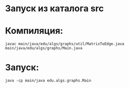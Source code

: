 # Запуск из каталога src


# Компиляция:

`javac main/java/edu/algs/graphs/util/MatrixToEdge.java main/java/edu/algs/graphs/Main.java`


# Запуск:

`java -cp main/java edu.algs.graphs.Main`

